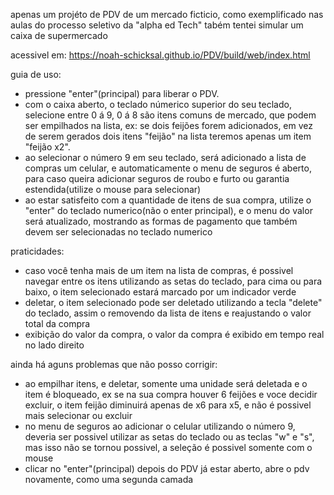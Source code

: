 apenas um projéto de PDV de um mercado ficticio, como exemplificado nas aulas do processo seletivo da "alpha ed Tech" tabém tentei simular um caixa de supermercado

acessivel em: https://noah-schicksal.github.io/PDV/build/web/index.html

guia de uso:

- pressione "enter"(principal) para liberar o PDV.
- com o caixa aberto, o teclado númerico superior do seu teclado, selecione entre 0 á 9, 0 á 8 são itens comuns de mercado, que podem ser empilhados na lista,
  ex: se dois feijões forem adicionados, em vez de serem gerados dois itens "feijão" na lista teremos apenas um item "feijão x2".
- ao selecionar o número 9 em seu teclado, será adicionado a lista de compras um celular, e automaticamente o menu de seguros é aberto, para caso queira adicionar seguros de roubo e furto ou garantia estendida(utilize o mouse para selecionar)
- ao estar satisfeito com a quantidade de itens de sua compra, utilize o "enter" do teclado numerico(não o enter principal), e o menu do valor será atualizado, mostrando as formas de pagamento que também devem ser selecionadas no teclado numerico

praticidades:

- caso você tenha mais de um item na lista de compras, é possivel navegar entre os itens utilizando as setas do teclado, para cima ou para baixo, o item selecionado estará marcado por um indicador verde
- deletar, o item selecionado pode ser deletado utilizando a tecla "delete" do teclado, assim o removendo da lista de itens e reajustando o valor total da compra
- exibição do valor da compra, o valor da compra é exibido em tempo real no lado direito

ainda há aguns problemas que não posso corrigir:

- ao empilhar itens, e deletar, somente uma unidade será deletada e o item é bloqueado, ex se na sua compra houver 6 feijões e voce decidir excluir, o item feijão diminuirá apenas de x6 para x5, e não é possivel mais selecionar ou excluir
- no menu de seguros ao adicionar o celular utilizando o número 9, deveria ser possivel utilizar as setas do teclado ou as teclas "w" e "s", mas isso não se tornou possivel, a seleção é possivel somente com o mouse
- clicar no "enter"(principal) depois do PDV já estar aberto, abre o pdv novamente, como uma segunda camada
